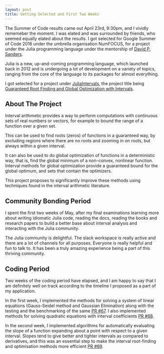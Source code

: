 ```yaml
---
layout: post
title: Getting Selected and First Two Weeks
---
```


The Summer of Code results came out April 23rd, 9:30pm, and I vividly rememeber the moment. I was elated and was surrounded by friends, who seemed equally elated about the results.
I got selected for Google Summer of Code 2018 under the umbrella organisation NumFOCUS, for a project under the Julia programming language under the mentorship of [David P. Sanders](http://sistemas.fciencias.unam.mx/~dsanders/).

Julia is a new, up-and-coming programming language, which launched back in 2012 and is undergoing a lot of development on a variety of topics, ranging from the core of the language to its packages for almost everything.

I got selected for a project under [JuliaIntervals](https://github.com/JuliaIntervals/), the project title being [Guaranteed Root Finding and Global Optimization with Intervals](https://summerofcode.withgoogle.com/projects/#5091150453538816).

## About The Project 

Interval arithmetic provides a way to perform computations with continuous sets of real numbers or vectors, for example to bound the range of a function over a given set.

This can be used to find roots (zeros) of functions in a guaranteed way, by excluding regions where there are no roots and zooming in on roots, but always within a given interval.

It can also be used to do global optimization of functions in a deterministic way, that is, find the global minimum of a non-convex, nonlinear function. Interval methods for global optimization provide a guaranteed bound for the global optimum, and sets that contain the optimizers.

This project proposes to significantly improve these methods using techniques found in the interval arithmetic literature. 

## Community Bonding Period

I spent the first two weeks of May, after my final examinations learning more about writing idiomatic Julia code, reading the docs, reading the books and research papers to build a better base about interval analysis and interacting with the Julia community.

The Julia community is delightful. The slack workspace is really active and there are a lot of channels for all purposes. Everyone is really helpful and fun to talk to. It has been a truly amazing experience being a part of this thriving community.

## Coding Period

Two weeks of the coding period have elapsed, and I am happy to say that I am definitely well on track according to the timeline I proposed as a part of my application. 

In the first week, I implemented the methods for solving a system of linear equations (Gauss-Seidel method and Gaussian Elimination) along with the testing and the benchmarking of the same [PR #67](https://github.com/JuliaIntervals/IntervalRootFinding.jl/pull/67). 
I also implemented methods for solving quadratic equations with interval coefficients [PR #68](https://github.com/JuliaIntervals/IntervalRootFinding.jl/pull/68).

In the second week, I implemented algorithms for automatically evaluating the slope of a function expanding about a point with respect to a given interval. Slopes tend to give better and tighter intervals as compared to derivatives, and this was an essential step to make the interval root-finding and optimisation methods more efficient [PR #69](https://github.com/JuliaIntervals/IntervalRootFinding.jl/pull/69).
